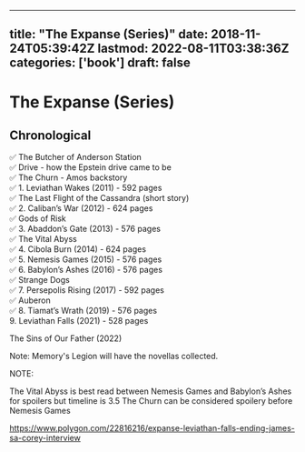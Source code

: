 
---
title: "The Expanse (Series)"
date: 2018-11-24T05:39:42Z
lastmod: 2022-08-11T03:38:36Z
categories: ['book']
draft: false
---


# The Expanse (Series)
## Chronological
✅ The Butcher of Anderson Station  
✅ Drive - how the Epstein drive came to be  
✅ The Churn - Amos backstory  
✅ 1. Leviathan Wakes (2011) - 592 pages  
✅ The Last Flight of the Cassandra (short story)  
✅ 2. Caliban’s War (2012) - 624 pages  
✅ Gods of Risk  
✅ 3. Abaddon’s Gate (2013) - 576 pages   
✅ The Vital Abyss  
✅ 4. Cibola Burn (2014) - 624 pages  
✅ 5. Nemesis Games (2015) - 576 pages  
✅ 6. Babylon’s Ashes (2016) - 576 pages  
✅ Strange Dogs  
✅ 7. Persepolis Rising (2017) - 592 pages  
✅ Auberon  
✅ 8. Tiamat’s Wrath (2019) - 576 pages  
9. Leviathan Falls (2021) - 528 pages  

The Sins of Our Father (2022)

Note: Memory's Legion will have the novellas collected.

NOTE:

The Vital Abyss is best read between Nemesis Games and Babylon’s Ashes for spoilers but timeline is 3.5
The Churn can be considered spoilery before Nemesis Games

https://www.polygon.com/22816216/expanse-leviathan-falls-ending-james-sa-corey-interview

<!-- #public #book -->

<!-- {BearID:61DA8511-7A1F-44C7-9BA8-514925B7F56B-10512-00000548DA55E23E} -->
